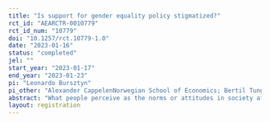```yaml
---
title: "Is support for gender equality policy stigmatized?"
rct_id: "AEARCTR-0010779"
rct_id_num: "10779"
doi: "10.1257/rct.10779-1.0"
date: "2023-01-16"
status: "completed"
jel: ""
start_year: "2023-01-17"
end_year: "2023-01-23"
pi: "Leonardo Bursztyn"
pi_other: "Alexander CappelenNorwegian School of Economics; Bertil TungoddenNorwegian School of Economics; Alessandra VoenaStanford University; David Yanagizawa-DrottUniversity of Zurich"
abstract: "What people perceive as the norms or attitudes in society affects important behavior. The authors document misperceptions about gender norms with nationally representative data, covering 80% of the world population. Do people feel compelled to answer in a certain way when asked about gender norms? This trial seeks to address this concern."
layout: registration
---
```


